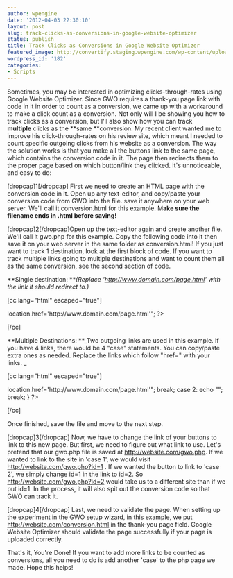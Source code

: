 ```yaml
---
author: wpengine
date: '2012-04-03 22:30:10'
layout: post
slug: track-clicks-as-conversions-in-google-website-optimizer
status: publish
title: Track Clicks as Conversions in Google Website Optimizer
featured_image: http://convertify.staging.wpengine.com/wp-content/uploads/2012/04/app_sphere_gwo.png
wordpress_id: '182'
categories:
- Scripts
---
```


Sometimes, you may be interested in optimizing clicks-through-rates using Google Website Optimizer. Since GWO requires a thank-you page link with code in it in order to count as a conversion, we came up with a workaround to make a click count as a conversion. Not only will I be showing you how to track clicks as a conversion, but I'll also show how you can track **multiple** clicks as the **same **conversion. My recent client wanted me to improve his click-through-rates on his review site, which meant I needed to count specific outgoing clicks from his website as a conversion. The way the solution works is that you make all the buttons link to the same page, which contains the conversion code in it. The page then redirects them to the proper page based on which button/link they clicked. It's unnoticeable, and easy to do:  
  
[dropcap]1[/dropcap] First we need to create an HTML page with the conversion code in it. Open up any text-editor, and copy/paste your conversion code from GWO into the file. save it anywhere on your web server. We'll call it conversion.html for this example. M**ake sure the filename ends in .html before saving!**  
  
[dropcap]2[/dropcap]Open up the text-editor again and create another file. We'll call it gwo.php for this example. Copy the following code into it then save it on your web server in the same folder as conversion.html! If you just want to track 1 destination, look at the first block of code. If you want to track multiple links going to multiple destinations and want to count them all as the same conversion, see the second section of code.  
  
**Single destination: **_(Replace 'http://www.domain.com/page.html' with the link it should redirect to.)_  
  
[cc lang="html" escaped="true"]  
  
<?php include('conversion.html'); echo "<script>location.href='http://www.domain.com/page.html'</script>";  
  
?>  
  
[/cc]  
  
**Multiple Destinations: **_Two outgoing links are used in this example. If you have 4 links, there would be 4 "case" statements. You can copy/paste extra ones as needed. Replace the links which follow "href=" with your links. _  
  
[cc lang="html" escaped="true"]  
  
<?php include('conversion.html'); switch ($_GET['id']) {  
  
case 1: echo "<script>location.href='http://www.domain.com/page.html'</script>"; break;  
  
case 2: echo "<script>location.href='http://www.domain.com/page.html'</script>"; break;  
  
}  
  
?>  
  
[/cc]  
  
Once finished, save the file and move to the next step.  
  
[dropcap]3[/dropcap] Now, we have to change the link of your buttons to link to this new page. But first, we need to figure out what link to use. Let's pretend that our gwo.php file is saved at http://website.com/gwo.php. If we wanted to link to the site in 'case 1', we would visit http://website.com/gwo.php?id=1 . If we wanted the button to link to 'case 2', we simply change id=1 in the link to id=2. So http://website.com/gwo.php?id=2 would take us to a different site than if we put id=1. In the process, it will also spit out the conversion code so that GWO can track it.  
  
[dropcap]4[/dropcap] Last, we need to validate the page. When setting up the experiment in the GWO setup wizard, in this example, we put http://website.com/conversion.html in the thank-you page field. Google Website Optimizer should validate the page successfully if your page is uploaded correctly.  
  
That's it, You're Done! If you want to add more links to be counted as conversions, all you need to do is add another 'case' to the php page we made. Hope this helps!
